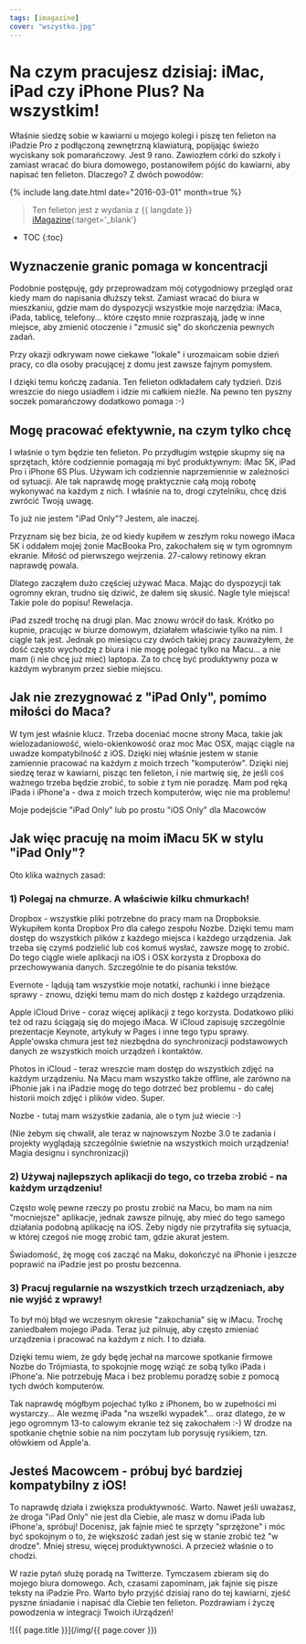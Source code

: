 ```yaml
---
tags: [imagazine]
cover: "wszystko.jpg"
---
```


# Na czym pracujesz dzisiaj: iMac, iPad czy iPhone Plus? Na wszystkim!

Właśnie siedzę sobie w kawiarni u mojego kolegi i piszę ten felieton na iPadzie Pro z podłączoną zewnętrzną klawiaturą, popijając świeżo wyciskany sok pomarańczowy. Jest 9 rano. Zawiozłem córki do szkoły i zamiast wracać do biura domowego, postanowiłem pójść do kawiarni, aby napisać ten felieton. Dlaczego? Z dwóch powodów:

<!--More-->

{% include lang.date.html date="2016-03-01" month=true %}

> Ten felieton jest z wydania z {{ langdate }} [iMagazine](https://imagazine.pl){:target='_blank'}

* TOC
{:toc}

## Wyznaczenie granic pomaga w koncentracji

Podobnie postępuję, gdy przeprowadzam mój cotygodniowy przegląd oraz kiedy mam do napisania dłuższy tekst. Zamiast wracać do biura w mieszkaniu, gdzie mam do dyspozycji wszystkie moje narzędzia: iMaca, iPada, tablicę, telefony... które często mnie rozpraszają, jadę w inne miejsce, aby zmienić otoczenie i "zmusić się" do skończenia pewnych zadań.

Przy okazji odkrywam nowe ciekawe "lokale" i urozmaicam sobie dzień pracy, co dla osoby pracującej z domu jest zawsze fajnym pomysłem.

I dzięki temu kończę zadania. Ten felieton odkładałem cały tydzień. Dziś wreszcie do niego usiadłem i idzie mi całkiem nieźle. Na pewno ten pyszny soczek pomarańczowy dodatkowo pomaga :-)

## Mogę pracować efektywnie, na czym tylko chcę

I właśnie o tym będzie ten felieton. Po przydługim wstępie skupmy się na sprzętach, które codziennie pomagają mi być produktywnym: iMac 5K, iPad Pro i iPhone 6S Plus. Używam ich codziennie naprzemiennie w zależności od sytuacji. Ale tak naprawdę mogę praktycznie całą moją robotę wykonywać na każdym z nich. I właśnie na to, drogi czytelniku, chcę dziś zwrócić Twoją uwagę.

To już nie jestem "iPad Only"? Jestem, ale inaczej.

Przyznam się bez bicia, że od kiedy kupiłem w zeszłym roku nowego iMaca 5K i oddałem mojej żonie MacBooka Pro, zakochałem się w tym ogromnym ekranie. Miłość od pierwszego wejrzenia. 27-calowy retinowy ekran naprawdę powala.

Dlatego zacząłem dużo częściej używać Maca. Mając do dyspozycji tak ogromny ekran, trudno się dziwić, że dałem się skusić. Nagle tyle miejsca! Takie pole do popisu! Rewelacja.

iPad zszedł trochę na drugi plan. Mac znowu wrócił do łask. Krótko po kupnie, pracując w biurze domowym, działałem właściwie tylko na nim. I ciągle tak jest. Jednak po miesiącu czy dwóch takiej pracy zauważyłem, że dość często wychodzę z biura i nie mogę polegać tylko na Macu... a nie mam (i nie chcę już mieć) laptopa. Za to chcę być produktywny poza w każdym wybranym przez siebie miejscu.

## Jak nie zrezygnować z "iPad Only", pomimo miłości do Maca?

W tym jest właśnie klucz. Trzeba doceniać mocne strony Maca, takie jak wielozadaniowość, wielo-okienkowość oraz moc Mac OSX, mając ciągle na uwadze kompatybilność z iOS. Dzięki niej właśnie jestem w stanie zamiennie pracować na każdym z moich trzech "komputerów". Dzięki niej siedzę teraz w kawiarni, pisząc ten felieton, i nie martwię się, że jeśli coś ważnego trzeba będzie zrobić, to sobie z tym nie poradzę. Mam pod ręką iPada i iPhone'a - dwa z moich trzech komputerów, więc nie ma problemu!

Moje podejście "iPad Only" lub po prostu "iOS Only" dla Macowców

## Jak więc pracuję na moim iMacu 5K w stylu "iPad Only"?

Oto klika ważnych zasad:

### 1) Polegaj na chmurze. A właściwie kilku chmurkach!

Dropbox - wszystkie pliki potrzebne do pracy mam na Dropboksie. Wykupiłem konta Dropbox Pro dla całego zespołu Nozbe. Dzięki temu mam dostęp do wszystkich plików z każdego miejsca i każdego urządzenia. Jak trzeba się czymś podzielić lub coś komuś wysłać, zawsze mogę to zrobić. Do tego ciągle wiele aplikacji na iOS i OSX korzysta z Dropboxa do przechowywania danych. Szczególnie te do pisania tekstów.

Evernote - lądują tam wszystkie moje notatki, rachunki i inne bieżące sprawy - znowu, dzięki temu mam do nich dostęp z każdego urządzenia.

Apple iCloud Drive - coraz więcej aplikacji z tego korzysta. Dodatkowo pliki też od razu ściągają się do mojego iMaca. W iCloud zapisuję szczególnie prezentacje Keynote, artykuły w Pages i inne tego typu sprawy. Apple'owska  chmura jest też niezbędna do synchronizacji podstawowych danych ze wszystkich moich urządzeń i kontaktów.

Photos in iCloud - teraz wreszcie mam dostęp do wszystkich zdjęć na każdym urządzeniu. Na Macu mam wszystko także offline, ale zarówno na iPhonie jak i na iPadzie mogę do tego dotrzeć bez problemu - do całej historii moich zdjęć i plików video. Super.

Nozbe - tutaj mam wszystkie zadania, ale o tym już wiecie :-)

(Nie żebym się chwalił, ale teraz w najnowszym Nozbe 3.0 te zadania i projekty wyglądają szczególnie świetnie na wszystkich moich urządzenia! Magia designu i synchronizacji)

### 2) Używaj najlepszych aplikacji do tego, co trzeba zrobić - na każdym urządzeniu!

Często wolę pewne rzeczy po prostu zrobić na Macu, bo mam na nim "mocniejsze" aplikacje, jednak zawsze pilnuję, aby mieć do tego samego działania podobną aplikację na iOS. Żeby nigdy nie przytrafiła się sytuacja, w której czegoś nie mogę zrobić tam, gdzie akurat jestem.

Świadomość, żę mogę coś zacząć na Maku, dokończyć na iPhonie i jeszcze poprawić na iPadzie jest po prostu bezcenna.

### 3) Pracuj regularnie na wszystkich trzech urządzeniach, aby nie wyjść z wprawy!

To był mój błąd we wczesnym okresie "zakochania" się w iMacu. Trochę zaniedbałem mojego iPada. Teraz już pilnuję, aby często zmieniać urządzenia i pracować na każdym z nich. I to działa.

Dzięki temu wiem, że gdy będę jechał na marcowe spotkanie firmowe Nozbe do Trójmiasta, to spokojnie mogę wziąć ze sobą tylko iPada i iPhone'a. Nie potrzebuję Maca i bez problemu poradzę sobie z pomocą tych dwóch komputerów.

Tak naprawdę mógłbym pojechać tylko z iPhonem, bo w zupełności mi wystarczy... Ale wezmę iPada "na wszelki wypadek"... oraz dlatego, że w jego ogromnym 13-to calowym ekranie też się zakochałem :-) W drodze na spotkanie chętnie sobie na nim poczytam lub porysuję rysikiem, tzn. ołówkiem od Apple'a.

## Jesteś Macowcem - próbuj być bardziej kompatybilny z iOS!

To naprawdę działa i zwiększa produktywność. Warto. Nawet jeśli uważasz, że droga "iPad Only" nie jest dla Ciebie, ale masz w domu iPada lub iPhone'a, spróbuj! Docenisz, jak fajnie mieć te sprzęty "sprzężone" i móc być spokojnym o to, że większość zadań jest się w stanie zrobić też "w drodze". Mniej stresu, więcej produktywności. A przecież właśnie o to chodzi.

W razie pytań służę poradą na Twitterze. Tymczasem zbieram się do mojego biura domowego. Ach, czasami zapominam, jak fajnie się pisze teksty na iPadzie Pro. Warto było przyjść dzisiaj rano do tej kawiarni, zjeść pyszne śniadanie i napisać dla Ciebie ten felieton. Pozdrawiam i życzę powodzenia w integracji Twoich iUrządzeń!

![{{ page.title }}](/img/{{ page.cover }})

[n]: https://nozbe.com/pl/?a=mike
[np]: https://nozbe.com/pl/personal/?a=mike